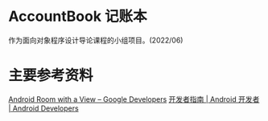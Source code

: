 # AccountBook 记账本
作为面向对象程序设计导论课程的小组项目。(2022/06)

# 主要参考资料

[Android Room with a View – Google Developers](https://developer.android.com/codelabs/android-room-with-a-view#0)
[开发者指南 | Android 开发者 | Android Developers](https://developer.android.google.cn/guide)